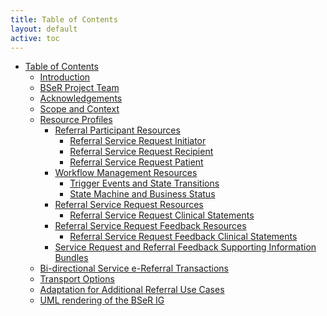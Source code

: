 ```yaml
---
title: Table of Contents
layout: default
active: toc
---
```


* <a href="toc.html">Table of Contents</a>
    * <a href="Introduction.html">Introduction</a>
    * <a href="BSeR_Project_Team.html">BSeR Project Team</a>
    * <a href="Acknowledgements.html">Acknowledgements</a>
    * <a href="Scope_and_Context.html">Scope and Context</a>
    * <a href="Resource_Profiles.html">Resource Profiles</a>
        * <a href="Referral_Participant_Resources.html">Referral Participant Resources</a>
            * <a href="Referral_Service_Request_Initiator.html">Referral Service Request Initiator</a>
            * <a href="Referral_Service_Request_Recipient.html">Referral Service Request Recipient</a>
            * <a href="Referral_Service_Request_Patient.html">Referral Service Request Patient</a>
        * <a href="Workflow_Management_Resources.html">Workflow Management Resources</a>
            * <a href="Trigger_Events_and_State_Transitions.html">Trigger Events and State Transitions</a>
            * <a href="State_Machine_and_Business_Status.html">State Machine and Business Status</a>
        * <a href="Referral_Service_Request_Resources.html">Referral Service Request Resources</a>
            * <a href="Referral_Service_Request_Clinical_Statements.html">Referral Service Request Clinical Statements</a>
        * <a href="Referral_Service_Request_Feedback_Resources.html">Referral Service Request Feedback Resources</a>
            * <a href="Referral_Service_Request_Feedback_Clinical_Statements.html">Referral Service Request Feedback Clinical Statements</a>
        * <a href="Service_Request_and_Referral_Feedback_Supporting_Information_Bundles.html">Service Request and Referral Feedback Supporting Information Bundles</a>
    * <a href="Bi-directional_Service_e-Referral_Transactions.html">Bi-directional Service e-Referral Transactions</a>
    * <a href="Transport_Options.html">Transport Options</a>
    * <a href="Adaptation_for_Additional_Referral_Use_Cases.html">Adaptation for Additional Referral Use Cases</a>
    * <a href="UML_rendering_of_the_BSeR_IG.html">UML rendering of the BSeR IG</a>
